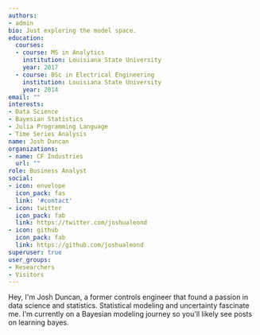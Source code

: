```yaml
---
authors:
- admin
bio: Just exploring the model space.
education:
  courses:
  - course: MS in Analytics
    institution: Louisiana State University
    year: 2017
  - course: BSc in Electrical Engineering
    institution: Louisiana State University
    year: 2014
email: ""
interests:
- Data Science
- Bayesian Statistics
- Julia Programming Language
- Time Series Analysis
name: Josh Duncan
organizations:
- name: CF Industries
  url: ""
role: Business Analyst
social:
- icon: envelope
  icon_pack: fas
  link: '#contact'
- icon: twitter
  icon_pack: fab
  link: https://twitter.com/joshualeond
- icon: github
  icon_pack: fab
  link: https://github.com/joshualeond
superuser: true
user_groups:
- Researchers
- Visitors
---
```


Hey, I'm Josh Duncan, a former controls engineer that found a passion in data science and statistics. Statistical modeling and uncertainty fascinate me. I'm currently on a Bayesian modeling journey so you'll likely see posts on learning bayes.
